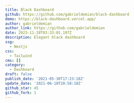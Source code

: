```yaml
---
title: Black Dashboard
github: https://github.com/gabrieldemian/black-dashboard
demo: https://black-dashboard.vercel.app/
author: gabrieldemian
author_link: https://github.com/gabrieldemian
date: 2023-11-28T03:33:01.197Z
description: Elegant black dashboard
ssg:
  - Nextjs
css:
  - Tailwind
cms: []
category:
  - Dashboard
draft: false
publish_date: '2021-05-30T17:23:18Z'
update_date: '2021-06-18T20:58:18Z'
github_star: 45
github_fork: 1
---
```

